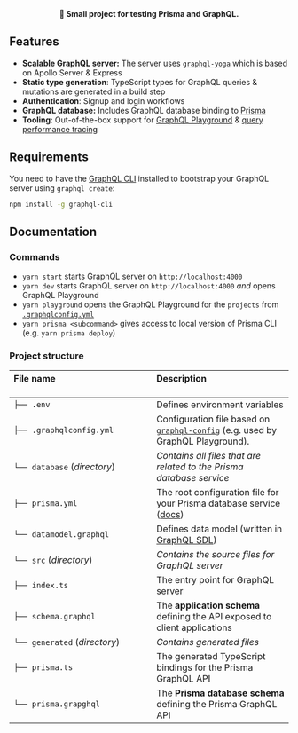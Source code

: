 <div align="center"><strong>🚀 Small project for testing Prisma and GraphQL.</strong></div>

## Features

* **Scalable GraphQL server:** The server uses [`graphql-yoga`](https://github.com/prisma/graphql-yoga) which is based on Apollo Server & Express
* **Static type generation**: TypeScript types for GraphQL queries & mutations are generated in a build step
* **Authentication**: Signup and login workflows
* **GraphQL database:** Includes GraphQL database binding to [Prisma](https://www.prismagraphql.com)
* **Tooling**: Out-of-the-box support for [GraphQL Playground](https://github.com/prisma/graphql-playground) & [query performance tracing](https://github.com/apollographql/apollo-tracing)

## Requirements

You need to have the [GraphQL CLI](https://github.com/graphql-cli/graphql-cli) installed to bootstrap your GraphQL server using `graphql create`:

```sh
npm install -g graphql-cli
```

## Documentation

### Commands

* `yarn start` starts GraphQL server on `http://localhost:4000`
* `yarn dev` starts GraphQL server on `http://localhost:4000` _and_ opens GraphQL Playground
* `yarn playground` opens the GraphQL Playground for the `projects` from [`.graphqlconfig.yml`](./.graphqlconfig.yml)
* `yarn prisma <subcommand>` gives access to local version of Prisma CLI (e.g. `yarn prisma deploy`)

### Project structure

| File name 　　　　　　　　　　　　　　 | Description 　　　　　　　　<br><br>                                                                                                                           |
| :------------------------------------- | :------------------------------------------------------------------------------------------------------------------------------------------------------------- |
| `├── .env`                             | Defines environment variables                                                                                                                                  |
| `├── .graphqlconfig.yml`               | Configuration file based on [`graphql-config`](https://github.com/prisma/graphql-config) (e.g. used by GraphQL Playground).                                    |
| `└── database` (_directory_)           | _Contains all files that are related to the Prisma database service_                                                                                           | \  |
| `├── prisma.yml`                       | The root configuration file for your Prisma database service ([docs](https://www.prismagraphql.com/docs/reference/prisma.yml/overview-and-example-foatho8aip)) |
| `└── datamodel.graphql`                | Defines data model (written in [GraphQL SDL](https://blog.graph.cool/graphql-sdl-schema-definition-language-6755bcb9ce51))                                     |
| `└── src` (_directory_)                | _Contains the source files for GraphQL server_                                                                                                                 |
| `├── index.ts`                         | The entry point for GraphQL server                                                                                                                             |
| `├── schema.graphql`                   | The **application schema** defining the API exposed to client applications                                                                                     |
| `└── generated` (_directory_)          | _Contains generated files_                                                                                                                                     |
| `├── prisma.ts`                        | The generated TypeScript bindings for the Prisma GraphQL API                                                                                                   |
| `└── prisma.grapghql`                  | The **Prisma database schema** defining the Prisma GraphQL API                                                                                                 |
